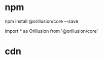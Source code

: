 # npm

npm install @orillusion/core --save

import * as Orillusion from '@orillusion/core'



# cdn

<script src="https://unpkg.com/@orillusion/core/dist/orillusion.umd.js"></script>

<script>
  const { Engine3D, Camera3D } = Orillusion
</script>